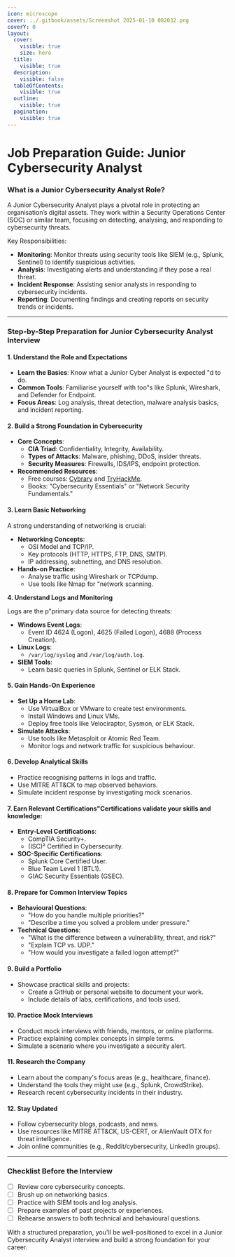 ```yaml
---
icon: microscope
cover: ../.gitbook/assets/Screenshot 2025-01-10 082032.png
coverY: 0
layout:
  cover:
    visible: true
    size: hero
  title:
    visible: true
  description:
    visible: false
  tableOfContents:
    visible: true
  outline:
    visible: true
  pagination:
    visible: true
---
```


# Job Preparation Guide: Junior Cybersecurity Analyst

### **What is a Junior Cybersecurity Analyst Role?**

A Junior Cybersecurity Analyst plays a pivotal role in protecting an organisation’s digital assets. They work within a Security Operations Center (SOC) or similar team, focusing on detecting, analysing, and responding to cybersecurity threats.

Key Responsibilities:

* **Monitoring**: Monitor threats using security tools like SIEM (e.g., Splunk, Sentinel) to identify suspicious activities.
* **Analysis**: Investigating alerts and understanding if they pose a real threat.
* **Incident Response**: Assisting senior analysts in responding to cybersecurity incidents.
* **Reporting**: Documenting findings and creating reports on security trends or incidents.

***

### **Step-by-Step Preparation for Junior Cybersecurity Analyst Interview**

#### **1. Understand the Role and Expectations**

* **Learn the Basics**: Know what a Junior Cyber Analyst is expected "d to do.
* **Common Tools**: Familiarise yourself with too"s like Splunk, Wireshark, and Defender for Endpoint.
* **Focus Areas**: Log analysis, threat detection, malware analysis basics, and incident reporting.

#### **2. Build a Strong Foundation in Cybersecurity**

* **Core Concepts**:
  * **CIA Triad**: Confidentiality, Integrity, Availability.
  * **Types of Attacks**: Malware, phishing, DDoS, insider threats.
  * **Security Measures**: Firewalls, IDS/IPS, endpoint protection.
* **Recommended Resources**:
  * Free courses: [Cybrary](https://cybrary.it) and [TryHackMe](https://tryhackme.com).
  * Books: "Cybersecurity Essentials" or "Network Security Fundamentals."

#### **3. Learn Basic Networking**

A strong understanding of networking is crucial:

* **Networking Concepts**:
  * OSI Model and TCP/IP.
  * Key protocols (HTTP, HTTPS, FTP, DNS, SMTP).
  * IP addressing, subnetting, and DNS resolution.
* **Hands-on Practice**:
  * Analyse traffic using Wireshark or TCPdump.
  * Use tools like Nmap for "network scanning.

**4. Understand Logs and Monitoring**

Logs are the p"primary data source for detecting threats:

* **Windows Event Logs**:
  * Event ID 4624 (Logon), 4625 (Failed Logon), 4688 (Process Creation).
* **Linux Logs**:
  * `/var/log/syslog` and `/var/log/auth.log`.
* **SIEM Tools**:
  * Learn basic queries in Splunk, Sentinel or ELK Stack.

#### **5. Gain Hands-On Experience**

* **Set Up a Home Lab**:
  * Use VirtualBox or VMware to create test environments.
  * Install Windows and Linux VMs.
  * Deploy free tools like Velociraptor, Sysmon, or ELK Stack.
* **Simulate Attacks**:
  * Use tools like Metasploit or Atomic Red Team.
  * Monitor logs and network traffic for suspicious behaviour.

#### **6. Develop Analytical Skills**

* Practice recognising patterns in logs and traffic.
* Use MITRE ATT\&CK to map observed behaviors.
* Simulate incident response by investigating mock scenarios.

#### **7. Earn Relevant Certifications**"Certifications validate your skills and knowledge:

* **Entry-Level Certifications**:
  * CompTIA Security+.
  * (ISC)² Certified in Cybersecurity.
* **SOC-Specific Certifications**:
  * Splunk Core Certified User.
  * Blue Team Level 1 (BTL1).
  * GIAC Security Essentials (GSEC).

#### **8. Prepare for Common Interview Topics**

* **Behavioural Questions**:
  * "How do you handle multiple priorities?"
  * "Describe a time you solved a problem under pressure."
* **Technical Questions**:
  * "What is the difference between a vulnerability, threat, and risk?"
  * "Explain TCP vs. UDP."
  * "How would you investigate a failed logon attempt?"

#### **9. Build a Portfolio**

* Showcase practical skills and projects:
  * Create a GitHub or personal website to document your work.
  * Include details of labs, certifications, and tools used.

#### **10. Practice Mock Interviews**

* Conduct mock interviews with friends, mentors, or online platforms.
* Practice explaining complex concepts in simple terms.
* Simulate a scenario where you investigate a security alert.

#### **11. Research the Company**

* Learn about the company's focus areas (e.g., healthcare, finance).
* Understand the tools they might use (e.g., Splunk, CrowdStrike).
* Research recent cybersecurity incidents in their industry.

#### **12. Stay Updated**

* Follow cybersecurity blogs, podcasts, and news.
* Use resources like MITRE ATT\&CK, US-CERT, or AlienVault OTX for threat intelligence.
* Join online communities (e.g., Reddit/cybersecurity, LinkedIn groups).

***

### **Checklist Before the Interview**

* [ ] Review core cybersecurity concepts.
* [ ] Brush up on networking basics.
* [ ] Practice with SIEM tools and log analysis.
* [ ] Prepare examples of past projects or experiences.
* [ ] Rehearse answers to both technical and behavioural questions.

With a structured preparation, you'll be well-positioned to excel in a Junior Cybersecurity Analyst interview and build a strong foundation for your career.&#x20;
